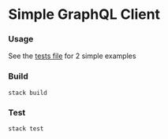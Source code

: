 # Simple GraphQL Client

### Usage

See the [tests file](tests/main.hs) for 2 simple examples

### Build

`stack build`

### Test

`stack test`